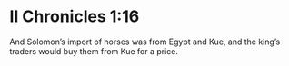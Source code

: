 # II Chronicles 1:16

And Solomon’s import of horses was from Egypt and Kue, and the king’s traders would buy them from Kue for a price.
